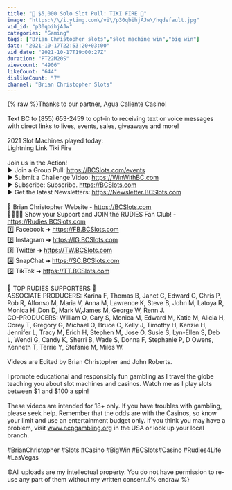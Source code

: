 ```yaml
---
title: "🌋 $5,000 Solo Slot Pull: TIKI FIRE 🌋"
image: "https:\/\/i.ytimg.com\/vi\/p30qbihjAJw\/hqdefault.jpg"
vid_id: "p30qbihjAJw"
categories: "Gaming"
tags: ["Brian Christopher slots","slot machine win","big win"]
date: "2021-10-17T22:53:20+03:00"
vid_date: "2021-10-17T19:00:27Z"
duration: "PT22M20S"
viewcount: "4906"
likeCount: "644"
dislikeCount: "7"
channel: "Brian Christopher Slots"
---
```

{% raw %}Thanks to our partner, Agua Caliente Casino!<br /><br />Text BC to (855) 653-2459 to opt-in to receiving text or voice messages with direct links to lives, events, sales, giveaways and more! <br /><br />2021 Slot Machines played today:<br />Lightning Link Tiki Fire<br /><br />Join us in the Action!<br />► Join a Group Pull: <a rel="nofollow" target="blank" href="https://BCSlots.com/events">https://BCSlots.com/events</a><br />► Submit a Challenge Video: <a rel="nofollow" target="blank" href="https://WinWithBC.com">https://WinWithBC.com</a><br />► Subscribe: Subscribe. <a rel="nofollow" target="blank" href="https://BCSlots.com">https://BCSlots.com</a><br />► Get the latest Newsletters: <a rel="nofollow" target="blank" href="https://Newsletter.BCSlots.com">https://Newsletter.BCSlots.com</a><br /><br />👤 Brian Christopher Website - <a rel="nofollow" target="blank" href="https://BCSlots.com">https://BCSlots.com</a><br />👨‍👩‍👧‍👧  Show your Support and JOIN the RUDIES Fan Club! - <a rel="nofollow" target="blank" href="https://Rudies.BCSlots.com">https://Rudies.BCSlots.com</a><br />1️⃣ Facebook   ➜ <a rel="nofollow" target="blank" href="https://FB.BCSlots.com">https://FB.BCSlots.com</a><br />2️⃣ Instagram  ➜ <a rel="nofollow" target="blank" href="https://IG.BCSlots.com">https://IG.BCSlots.com</a><br />3️⃣ Twitter        ➜ <a rel="nofollow" target="blank" href="https://TW.BCSlots.com">https://TW.BCSlots.com</a><br />4️⃣ SnapChat   ➜ <a rel="nofollow" target="blank" href="https://SC.BCSlots.com">https://SC.BCSlots.com</a><br />5️⃣ TikTok        ➜ <a rel="nofollow" target="blank" href="https://TT.BCSlots.com">https://TT.BCSlots.com</a><br />         <br />👫 TOP RUDIES SUPPORTERS 👭<br />ASSOCIATE PRODUCERS:  Karina F, Thomas B, Janet C, Edward G, Chris P, Rob R,  Alfonso M, Maria V, Anna M, Lawrence K, Steve B, John M, Latoya R, Monica H ,Don D, Mark W,James M, George W, Renn J.<br />CO-PRODUCERS:  William O, Gary S, Monica M, Edward M, Katie M, Alicia H, Corey T, Gregory G, Michael O, Bruce C, Kelly J, Timothy H, Kenzie H, Jennifer L, Tracy M, Erich H,  Stephen M, Jose O, Susie S, Lyn-Ellen S, Deb L, Wendi G, Candy K, Sherri B, Wade S, Donna F, Stephanie P, D Owens, Kenneth T, Terrie Y, Stefanie M, Miles W. <br /><br />Videos are Edited by Brian Christopher and John Roberts.<br /><br />I promote educational and responsibly fun gambling as I travel the globe teaching you about slot machines and casinos. Watch me as I play slots between $1 and $100 a spin! <br /><br />These videos are intended for 18+ only. If you have troubles with gambling, please seek help. Remember that the odds are with the Casinos, so know your limit and use an entertainment budget only. If you think you may have a problem, visit www.ncpgambling.org in the USA or look up your local branch. <br /><br />#BrianChristopher #Slots #Casino #BigWin #BCSlots#Casino #Rudies4Life #LasVegas <br /><br />©All uploads are my intellectual property.  You do not have permission to re-use any part of them without my written consent.{% endraw %}
